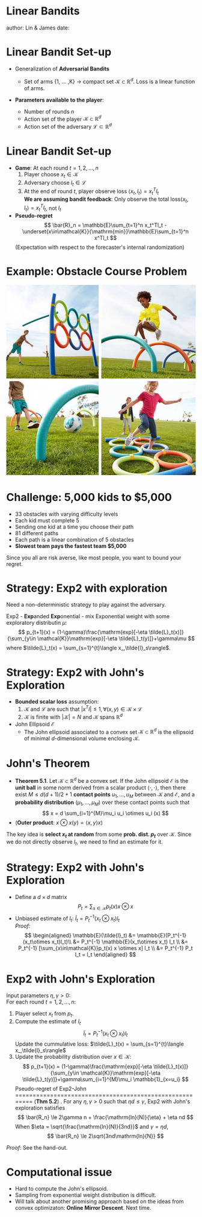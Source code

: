 Linear Bandits
========================================================
author: Lin & James
date: 

Linear Bandit Set-up
========================================================
- Generalization of **Adversarial Bandits**
  * Set of arms {1, ... ,K} $\rightarrow$ compact set $\mathcal{K} \subset \mathbb{R}^d$. Loss is a linear function of arms.  
  
- **Parameters available to the player**:
  * Number of rounds $n$
  * Action set of the player $\mathcal{K}\subset \mathbb{R}^d$
  * Action set of the adversary $\mathcal{L}\subset \mathbb{R}^d$
  
Linear Bandit Set-up
=================================================================
- **Game**: At each round $t = 1,2,\dots,n$
  1. Player choose $x_t \in \mathcal{K}$
  2. Adversary choose $l_t \in \mathcal{L}$
  3. At the end of round $t$, player observe loss $\langle x_t,l_t\rangle=x_t^Tl_t$  
**We are assuming bandit feedback**:  Only observe the total loss$\langle x_t,l_t\rangle=x_t^Tl_t$, not $l_t$
- **Pseudo-regret**
$$
\bar{R}_n = \mathbb{E}\sum_{t=1}^n x_t^Tl_t - \underset{x\in\mathcal{K}}{\mathrm{min}}\mathbb{E}\sum_{t=1}^n  x^Tl_t
$$
(Expectation with respect to the forecaster's internal randomization)  

Example: Obstacle Course Problem
=================================================================
![alt text](obsticalcourse.jpg)


Challenge: 5,000 kids to $5,000
=================================================================
- 33 obstacles with varying difficulty levels 
- Each kid must complete 5
- Sending one kid at a time you choose their path
- 81 different paths
- Each path is a linear combination of 5 obstacles
- **Slowest team pays the fastest team $5,000**

Since you all are risk averse, like most people, you want to bound your regret.

Strategy: Exp2 with exploration
=================================================================
Need a non-deterministic strategy to play against the adversary.  

Exp2 -  **Exp**anded **Exp**onential - mix Exponential weight with some exploratory distributin $\mu$: 
  $$
  p_{t+1}(x) = (1-\gamma)\frac{\mathrm{exp}[-\eta \tilde{L}_t(x)]}{\sum_{y\in \mathcal{K}}\mathrm{exp}[-\eta \tilde{L}_t(y)]}+\gamma\mu
  $$
where $\tilde{L}_t(x) = \sum_{s=1}^{t}\langle x_,\tilde{l}_s\rangle$.

Strategy: Exp2 with John's Exploration
=================================================================
- **Bounded scalar loss** assumption:
  1. $\mathcal{K}$ and $\mathcal{L}$ are such that $\lvert x^Tl \rvert \le 1, \forall (x,y)\in \mathcal{K}\times \mathcal{L}$
  2. $\mathcal{K}$ is finite with $\lvert \mathcal{K}\rvert = N$ and $\mathcal{K}$ spans $\mathbb{R}^d$
- John Ellipsoid $\mathcal{E}$
  * The John ellipsoid associated to a convex set $\mathcal{K} \subset\mathbb{R}^d$ is the ellipsoid of minimal $d$-dimensional volume enclosing $\mathcal{K}$.

John's Theorem
========================================================
- **Theorem 5.1**.  Let $\mathcal{K} \subset\mathbb{R}^d$ be a convex set. If the John ellipsoid $\mathcal{E}$ is the **unit ball** in some norm derived from a scalar product $\langle\cdot,\cdot\rangle$, then there exist $M \le d(d+1)/2+1$ **contact points** $u_1,\dots,u_M$ between $\mathcal{K}$ and $\mathcal{E}$, and a **probability distribution** $(\mu_1,\dots,\mu_M)$ over these contact points such that 
$$
x = d \sum_{i=1}^{M}\mu_i u_i \otimes u_i (x)
$$
- (**Outer product**:  $x\otimes x(y) = \langle x,y\rangle x$)  

The key idea is **select $x_t$ at random** from some **prob. dist. $p_t$** over $\mathcal{K}$. Since we do not directly observe $l_t$, we need to find an estimate for it.

Strategy: Exp2 with John's Exploration
========================================================
- Define a $d \times d$ matrix
$$
P_t = \sum_{x\in\mathcal{K}}p_t(x) x \otimes x
$$
- Unbiased estimate of $l_t$: $\tilde{l}_t = P_t^{-1}(x_t\otimes x_t)l_t$  
*Proof:*   
$$
\begin{aligned}
\mathbb{E}(\tilde{l}_t) &= \mathbb{E}(P_t^{-1}(x_t\otimes x_t)l_t)\\
 &= P_t^{-1} \mathbb{E}(x_t\otimes x_t) l_t \\
 &= P_t^{-1} [\sum_{x\in\mathcal{K}}p_t(x) x \otimes x] l_t \\
 &= P_t^{-1} P_t l_t = l_t
\end{aligned}
$$

Exp2 with John's Exploration
========================================================
Input parameters $\eta,\gamma > 0$:  
For each round $t = 1, 2, \dots, n$:  
  1. Player select $x_t$ from $p_t$.  
  2. Compute the estimate of $l_t$  
  $$\tilde{l}_t = P_t^{-1}(x_t\otimes x_t)l_t$$
  Update the cummulative loss:
  $\tilde{L}_t(x) = \sum_{s=1}^{t}\langle x_,\tilde{l}_s\rangle$  
  3. Update the probability distribution over $x \in \mathcal{K}$:
  $$
  p_{t+1}(x) = (1-\gamma)\frac{\mathrm{exp}[-\eta \tilde{L}_t(x)]}{\sum_{y\in \mathcal{K}}\mathrm{exp}[-\eta \tilde{L}_t(y)]}+\gamma\sum_{i=1}^{M}\mu_i \mathbb{1}_{x=u_i}
  $$
Pseudo-regret of Exp2-John
========================================================
(**Thm 5.2**) . For any $\eta,\gamma > 0$ such that $\eta d\le\gamma$, Exp2 with John's exploration satisfies
$$
\bar{R_n} \le 2\gamma n + \frac{\mathrm{ln}(N)}{\eta} + \eta nd
$$
When $\eta = \sqrt{\frac{\mathrm{ln}(N)}{3nd}}$ and $\gamma = \eta d$,
$$
\bar{R_n} \le 2\sqrt{3nd\mathrm{ln}{N}}
$$

*Proof*: See the hand-out.

Computational issue
========================================================
- Hard to compute the John's ellipsoid.
- Sampling from exponential weight distribution is difficult.  
- Will talk about another promising approach based on the ideas from convex optimizaton: **Online Mirror Descent**. Next time.
